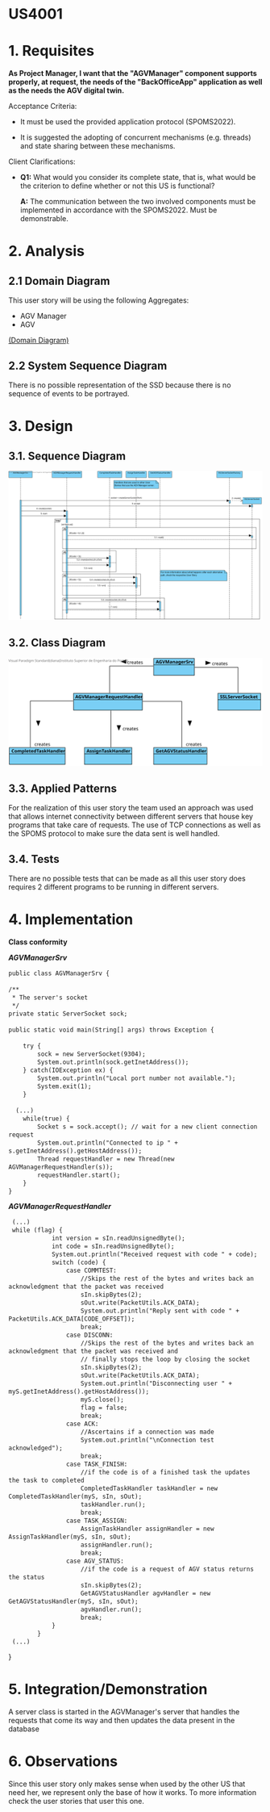 US4001
=======================================

# 1. Requisites

**As Project Manager, I want that the "AGVManager" component supports properly, at request, the needs of the "BackOfficeApp" application as well as the needs the AGV digital twin.**

Acceptance Criteria:

- It must be used the provided application protocol (SPOMS2022).

- It is suggested the adopting of concurrent mechanisms (e.g. threads) and state sharing between these mechanisms.

Client Clarifications:

- **Q1:** What would you consider its complete state, that is, what would be the criterion to define whether or not this US is functional?

  **A:** The communication between the two involved components must be implemented in accordance with the SPOMS2022. Must be demonstrable.

# 2. Analysis

## 2.1 Domain Diagram

This user story will be using the following Aggregates:

- AGV Manager
- AGV

[(Domain Diagram)](../../Domain%20Diagram)


## 2.2 System Sequence Diagram

There is no possible representation of the SSD because there is no sequence of events to be portrayed. 

# 3. Design

## 3.1. Sequence Diagram

![US4001 - SD](US4001-SD.svg)

## 3.2. Class Diagram

![US4001 - CD](US4001-CD.svg)

## 3.3. Applied Patterns

For the realization of this user story the team used an approach was used that allows internet connectivity between different servers that house key programs that take care of requests.
The use of TCP connections as well as the SPOMS protocol to make sure the data sent is well handled.

## 3.4. Tests

There are no possible tests that can be made as all this user story does requires 2 different programs to be running in different servers.

# 4. Implementation

**Class conformity**

***AGVManagerSrv***

    public class AGVManagerSrv {

    /**
     * The server's socket
     */
    private static ServerSocket sock;

    public static void main(String[] args) throws Exception {

        try {
            sock = new ServerSocket(9304);
            System.out.println(sock.getInetAddress());
        } catch(IOException ex) {
            System.out.println("Local port number not available.");
            System.exit(1);
        }

      (...)
        while(true) {
            Socket s = sock.accept(); // wait for a new client connection request
            System.out.println("Connected to ip " + s.getInetAddress().getHostAddress());
            Thread requestHandler = new Thread(new AGVManagerRequestHandler(s));
            requestHandler.start();
        }
    }

***AGVManagerRequestHandler***

     (...)
     while (flag) {
                int version = sIn.readUnsignedByte();
                int code = sIn.readUnsignedByte();
                System.out.println("Received request with code " + code);
                switch (code) {
                    case COMMTEST:
                        //Skips the rest of the bytes and writes back an acknowledgment that the packet was received
                        sIn.skipBytes(2);
                        sOut.write(PacketUtils.ACK_DATA);
                        System.out.println("Reply sent with code " + PacketUtils.ACK_DATA[CODE_OFFSET]);
                        break;
                    case DISCONN:
                        //Skips the rest of the bytes and writes back an acknowledgment that the packet was received and
                        // finally stops the loop by closing the socket
                        sIn.skipBytes(2);
                        sOut.write(PacketUtils.ACK_DATA);
                        System.out.println("Disconnecting user " + myS.getInetAddress().getHostAddress());
                        myS.close();
                        flag = false;
                        break;
                    case ACK:
                        //Ascertains if a connection was made
                        System.out.println("\nConnection test acknowledged");
                        break;
                    case TASK_FINISH:
                        //if the code is of a finished task the updates the task to completed
                        CompletedTaskHandler taskHandler = new CompletedTaskHandler(myS, sIn, sOut);
                        taskHandler.run();
                        break;
                    case TASK_ASSIGN:
                        AssignTaskHandler assignHandler = new AssignTaskHandler(myS, sIn, sOut);
                        assignHandler.run();
                        break;
                    case AGV_STATUS:
                        //if the code is a request of AGV status returns the status
                        sIn.skipBytes(2);
                        GetAGVStatusHandler agvHandler = new GetAGVStatusHandler(myS, sIn, sOut);
                        agvHandler.run();
                        break;
                }
            }
     (...)
}


# 5. Integration/Demonstration

A server class is started in the AGVManager's server that handles the requests that come its way and then updates the data present in the database

# 6. Observations

Since this user story only makes sense when used by the other US that need her, we represent only the base of how it works.
To more information check the user stories that user this one.

